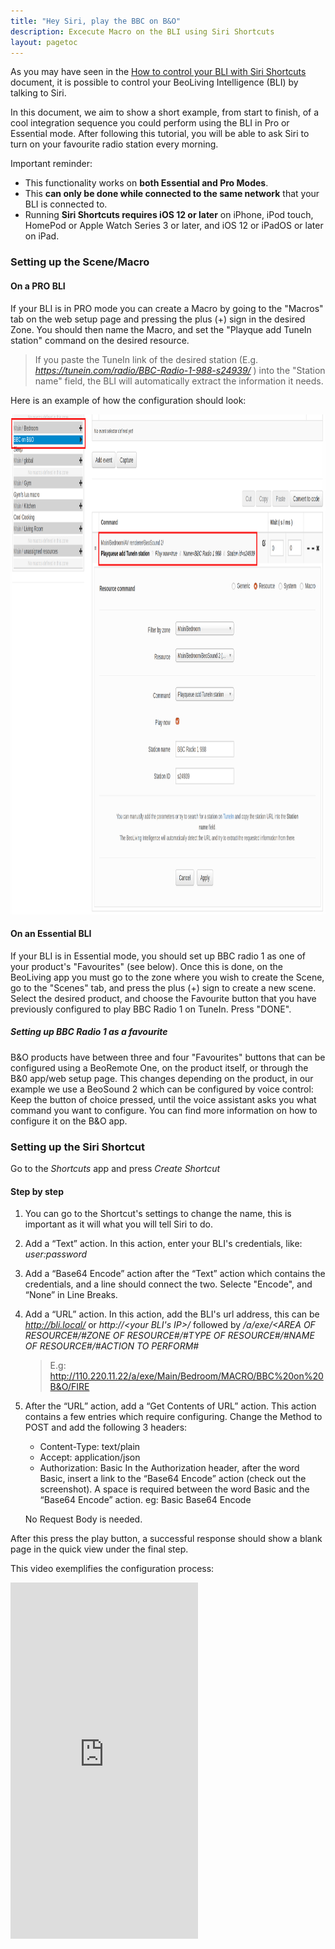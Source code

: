 ```yaml
---
title: "Hey Siri, play the BBC on B&O"
description: Excecute Macro on the BLI using Siri Shortcuts
layout: pagetoc
---
```


As you may have seen in the [How to control your BLI with Siri Shortcuts](how-tos/howto-siri-shortcuts) document, it is possible to control your BeoLiving Intelligence (BLI) by talking to Siri.

In this document, we aim to show a short example, from start to finish, of a cool integration sequence you could perform using the BLI in Pro or Essential mode. After following this tutorial, you will be able to ask Siri to turn on your favourite radio station every morning.

Important reminder:
 - This functionality works on **both Essential and Pro Modes**. 
 - This **can only be done while connected to the same network** that your BLI is connected to. 
 - Running **Siri Shortcuts requires iOS 12 or later** on iPhone, iPod touch, HomePod or Apple Watch Series 3 or later, and iOS 12 or iPadOS or later on iPad.

### Setting up the Scene/Macro

#### On a PRO BLI
If your BLI is in PRO mode you can create a Macro by going to the "Macros" tab on the web setup page and pressing the plus (+) sign in the desired Zone. You should then name the Macro, and set the "Playque add TuneIn station" command on the desired resource.

 > If you paste the TuneIn link of the desired station (E.g. *https://tunein.com/radio/BBC-Radio-1-988-s24939/* ) into the "Station name" field, the BLI will automatically extract the information it needs.

 Here is an example of how the configuration should look:

<div class="text-center">
  <img src="/bli-guides/pictures/bbc-on-bando.png" height="800" alt="BBC macro screenshot"/>
</div>

#### On an Essential BLI
If your BLI is in Essential mode, you should set up BBC radio 1 as one of your product's "Favourites" (see below). Once this is done, on the BeoLiving app you must go to the zone where you wish to create the Scene, go to the "Scenes" tab, and press the plus (+) sign to create a new scene. Select the desired product, and choose the Favourite button that you have previously configured to play BBC Radio 1 on TuneIn. Press "DONE".

##### Setting up BBC Radio 1 as a favourite
B&O products have between three and four "Favourites" buttons that can be configured using a BeoRemote One, on the product itself, or through the B&0 app/web setup page. This changes depending on the product, in our example we use a BeoSound 2 which can be configured by voice control: Keep the button of choice pressed, until the voice assistant asks you what command you want to configure. You can find more information on how to configure it on the B&O app.

### Setting up the Siri Shortcut
Go to the *Shortcuts* app and press *Create Shortcut*

#### Step by step

 1. You can go to the Shortcut's settings to change the name, this is important as it will what you will tell Siri to do.

 1. Add a “Text” action. In this action, enter your BLI's credentials, like: *user:password*

 1. Add a “Base64 Encode” action after the “Text” action which contains the credentials, and a line should connect the two. Selecte "Encode", and “None” in Line Breaks.

 1. Add a “URL” action. In this action, add the BLI's url address, this can be *http://bli.local/* or *http://<your BLI's IP>/* followed by */a/exe/<AREA OF RESOURCE#/#ZONE OF RESOURCE#/#TYPE OF RESOURCE#/#NAME OF RESOURCE#/#ACTION TO PERFORM#*

	 > E.g: http://110.220.11.22/a/exe/Main/Bedroom/MACRO/BBC%20on%20B&O/FIRE

 5. After the “URL” action, add a “Get Contents of URL” action. This action contains a few entries which require configuring.
    Change the Method to POST and add the following 3 headers:
     - Content-Type: text/plain
     - Accept: application/json
     - Authorization: Basic
       In the Authorization header, after the word Basic, insert a link to the “Base64 Encode” action (check out the screenshot). A space is required between the word Basic and the “Base64 Encode” action. eg: Basic Base64 Encode

    No Request Body is needed.

After this press the play button, a successful response should show a blank page in the quick view under the final step.

This video exemplifies the configuration process:

<div class="row justify-content-center">
  <div class="col-sm-5">     
	<div class="embed-responsive" style="padding-bottom: 179%;">
	  <iframe class="embed-responsive-item" src="https://www.youtube.com/embed/VruG41UOvZs?autoplay=1&loop=1"  frameborder="0" height="570" allow="autoplay; encrypted-media" allowfullscreen muted></iframe>
	</div>
  </div>
</div>

**Remember you can run any shortcut that you have by asking Siri on your iPhone, iPad, iPod touch, Apple Watch or HomePod, by saying "Hey Siri," and then the name of the shortcut.**